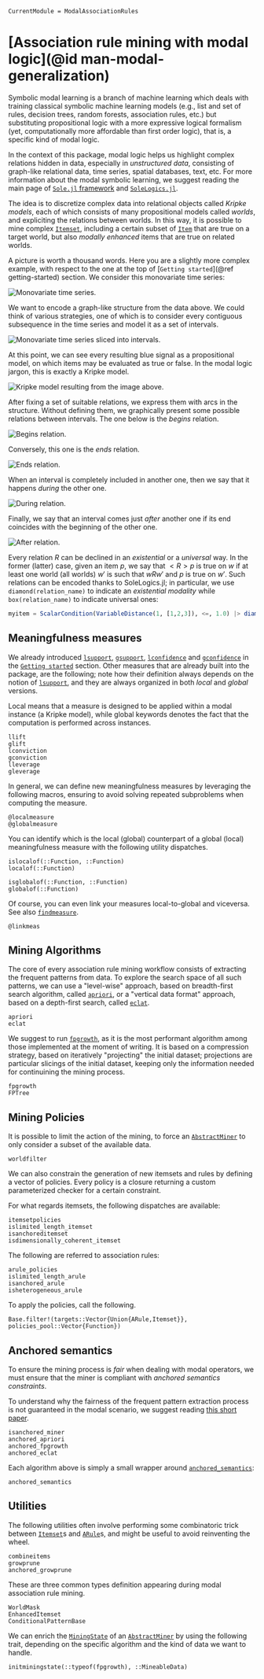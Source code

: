 ```@meta
CurrentModule = ModalAssociationRules
```

# [Association rule mining with modal logic](@id man-modal-generalization)

Symbolic modal learning is a branch of machine learning which deals with training classical symbolic machine learning models (e.g., list and set of rules, decision trees, random forests, association rules, etc.) but substituting propositional logic with a more expressive logical formalism (yet, computationally more affordable than first order logic), that is, a specific kind of modal logic.

In the context of this package, modal logic helps us highlight complex relations hidden in data, especially in *unstructured data*, consisting of graph-like relational data, time series, spatial databases, text, etc. For more information about the modal symbolic learning, we suggest reading the main page of [`Sole.jl` framework](https://github.com/aclai-lab/Sole.jl) and [`SoleLogics.jl`](https://github.com/aclai-lab/SoleLogics.jl).

The idea is to discretize complex data into relational objects called *Kripke models*, each of which consists of many propositional models called *worlds*, and expliciting the relations between worlds. In this way, it is possible to mine complex [`Itemset`](@ref), including a certain subset of [`Item`](@ref) that are true on a target world, but also *modally enhanced* items that are true on related worlds.

A picture is worth a thousand words. Here you are a slightly more complex example, with respect to the one at the top of [`Getting started`](@ref getting-started) section. We consider this monovariate time series:

![Monovariate time series.](assets/figures/natops-signals/logiset/original-ts.png)

We want to encode a graph-like structure from the data above. We could think of various strategies, one of which is to consider every contiguous subsequence in the time series and model it as a set of intervals.

![Monovariate time series sliced into intervals.](assets/figures/natops-signals/logiset/logiset-signals.png)

At this point, we can see every resulting blue signal as a propositional model, on which items may be evaluated as true or false. In the modal logic jargon, this is exactly a Kripke model.

![Kripke model resulting from the image above.](assets/figures/natops-signals/logiset/logiset-worlds.png)

After fixing a set of suitable relations, we express them with arcs in the structure. Without defining them, we graphically present some possible relations between intervals. The one below is the *begins* relation.

![Begins relation.](assets/figures/natops-signals/logiset/begins.png)

Conversely, this one is the *ends* relation.

![Ends relation.](assets/figures/natops-signals/logiset/ends.png)

When an interval is completely included in another one, then we say that it happens *during* the other one.

![During relation.](assets/figures/natops-signals/logiset/during.png)

Finally, we say that an interval comes just *after* another one if its end coincides with the beginning of the other one.

![After relation.](assets/figures/natops-signals/logiset/after.png)

Every relation $R$ can be declined in an *existential* or a *universal* way. In the former (latter) case, given an item $p$, we say that $<R>p$ is true on $w$ if at least one world (all worlds) $w'$ is such that $wRw'$ and $p$ is true on $w'$. Such relations can be encoded thanks to SoleLogics.jl; in particular, we use `diamond(relation_name)` to indicate an *existential modality* while `box(relation_name)` to indicate universal ones:

```julia
myitem = ScalarCondition(VariableDistance(1, [1,2,3]), <=, 1.0) |> diamond(IA_L)
```

## Meaningfulness measures 

We already introduced [`lsupport`](@ref), [`gsupport`](@ref), [`lconfidence`](@ref) and [`gconfidence`](@ref) in the [`Getting started`](#man-core) section. Other measures that are already built into the package, are the following; note how their definition always depends on the notion of [`lsupport`](@ref), and they are always organized in both *local* and *global* versions.

Local means that a measure is designed to be applied within a modal instance (a Kripke model), while global keywords denotes the fact that the computation is performed across instances.

```@docs
llift
glift
lconviction
gconviction
lleverage
gleverage
```

In general, we can define new meaningfulness measures by leveraging the following macros, ensuring to avoid solving repeated subproblems when computing the measure.

```@docs
@localmeasure
@globalmeasure
```

You can identify which is the local (global) counterpart of a global (local) meaningfulness measure with the following utility dispatches.

```@docs
islocalof(::Function, ::Function)
localof(::Function)

isglobalof(::Function, ::Function)
globalof(::Function)
```

Of course, you can even link your measures local-to-global and viceversa. See also [`findmeasure`](@ref).

```@docs
@linkmeas
```

## Mining Algorithms

The core of every association rule mining workflow consists of extracting the frequent patterns from data. To explore the search space of all such patterns, we can use a "level-wise" approach, based on breadth-first search algorithm, called [`apriori`](@ref), or a "vertical data format" approach, based on a depth-first search, called [`eclat`](@ref).

```@docs
apriori
eclat
```

We suggest to run [`fpgrowth`](@ref), as it is the most performant algorithm among those implemented at the moment of writing. It is based on a compression strategy, based on iteratively "projecting" the initial dataset; projections are particular slicings of the initial dataset, keeping only the information needed for continuining the mining process.

```@docs
fpgrowth
FPTree
```

## Mining Policies

It is possible to limit the action of the mining, to force an [`AbstractMiner`](@ref) to only consider a subset of the available data.

```@docs
worldfilter
```

We can also constrain the generation of new itemsets and rules by defining a vector of policies.
Every policy is a closure returning a custom parameterized checker for a certain constraint.

For what regards itemsets, the following dispatches are available:

```@docs
itemsetpolicies
islimited_length_itemset
isanchoreditemset
isdimensionally_coherent_itemset
```

The following are referred to association rules:

```@docs
arule_policies
islimited_length_arule
isanchored_arule
isheterogeneous_arule
```

To apply the policies, call the following.

```@docs
Base.filter!(targets::Vector{Union{ARule,Itemset}}, policies_pool::Vector{Function})
```

## Anchored semantics

To ensure the mining process is *fair* when dealing with modal operators, we must ensure that the miner is compliant with *anchored semantics constraints*.

To understand why the fairness of the frequent pattern extraction process is not guaranteed in the modal scenario, we suggest reading [this short paper](assets/articles/time2025.pdf).

```@docs
isanchored_miner
anchored_apriori
anchored_fpgrowth
anchored_eclat
```

Each algorithm above is simply a small wrapper around [`anchored_semantics`](@ref):

```@docs
anchored_semantics
```

## Utilities

The following utilities often involve performing some combinatoric trick between [`Itemset`](@ref)s and [`ARule`](@ref)s, and might be useful to avoid reinventing the wheel.

```@docs
combineitems
growprune
anchored_growprune
```

These are three common types definition appearing during modal association rule mining.

```@docs
WorldMask
EnhancedItemset
ConditionalPatternBase
```

We can enrich the [`MiningState`](@ref) of an [`AbstractMiner`](@ref) by using the following trait, depending on the specific algorithm and the kind of data we want to handle.

```@docs
initminingstate(::typeof(fpgrowth), ::MineableData)
```